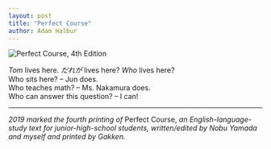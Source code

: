 ```yaml
---
layout: post
title: "Perfect Course"
author: Adam Halbur
---
```

![Perfect Course, 4th Edition](https://live.staticflickr.com/65535/47800816161_23c0f0eb4d_k.jpg)

*Tom* lives here. *だれが* lives here? *Who* lives here?  
Who sits here?  – Jun does.  
Who teaches math?  – Ms. Nakamura does.  
Who can answer this question?  – I can!  

-------------------------------
*2019 marked the fourth printing of* Perfect Course, *an English-language-study text for junior-high-school students, written/edited by Nobu Yamada and myself and printed by Gakken.*
